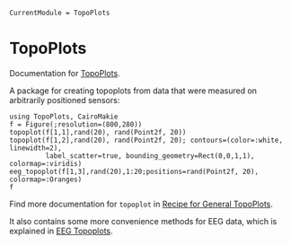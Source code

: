 ```@meta
CurrentModule = TopoPlots
```

# TopoPlots

Documentation for [TopoPlots](https://github.com/MakieOrg/TopoPlots.jl).

A package for creating topoplots from data that were measured on arbitrarily positioned sensors:

```@example 1
using TopoPlots, CairoMakie
f = Figure(;resolution=(800,280))
topoplot(f[1,1],rand(20), rand(Point2f, 20))
topoplot(f[1,2],rand(20), rand(Point2f, 20); contours=(color=:white, linewidth=2),
         label_scatter=true, bounding_geometry=Rect(0,0,1,1), colormap=:viridis)
eeg_topoplot(f[1,3],rand(20),1:20;positions=rand(Point2f, 20), colormap=:Oranges)
f
```

Find more documentation for `topoplot` in [Recipe for General TopoPlots](@ref).

It also contains some more convenience methods for EEG data, which is explained in [EEG Topoplots](@ref).
